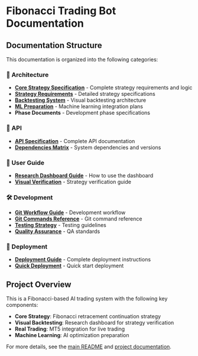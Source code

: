# Fibonacci Trading Bot Documentation

## Documentation Structure

This documentation is organized into the following categories:

### 📐 Architecture
- **[Core Strategy Specification](architecture/CORE_STRATEGY_SPECIFICATION.md)** - Complete strategy requirements and logic
- **[Strategy Requirements](architecture/STRATEGY_REQUIREMENTS.md)** - Detailed strategy specifications
- **[Backtesting System](architecture/BACKTESTING_SYSTEM.md)** - Visual backtesting architecture
- **[ML Preparation](architecture/ML_PREPARATION.md)** - Machine learning integration plans
- **Phase Documents** - Development phase specifications

### 🔌 API
- **[API Specification](api/API_SPECIFICATION.md)** - Complete API documentation
- **[Dependencies Matrix](api/DEPENDENCIES_MATRIX.md)** - System dependencies and versions

### 👥 User Guide
- **[Research Dashboard Guide](user-guide/RESEARCH_DASHBOARD_GUIDE.md)** - How to use the dashboard
- **[Visual Verification](user-guide/VISUAL_VERIFICATION.md)** - Strategy verification guide

### 🛠️ Development
- **[Git Workflow Guide](development/GIT_WORKFLOW_GUIDE.md)** - Development workflow
- **[Git Commands Reference](development/GIT_COMMANDS_REFERENCE.md)** - Git command reference
- **[Testing Strategy](development/TESTING_STRATEGY.md)** - Testing guidelines
- **[Quality Assurance](development/QUALITY_ASSURANCE.md)** - QA standards

### 🚀 Deployment
- **[Deployment Guide](deployment/DEPLOYMENT_GUIDE.md)** - Complete deployment instructions
- **[Quick Deployment](deployment/DEPLOYMENT_GUIDE_QUICK.md)** - Quick start deployment

## Project Overview

This is a Fibonacci-based AI trading system with the following key components:

- **Core Strategy**: Fibonacci retracement continuation strategy
- **Visual Backtesting**: Research dashboard for strategy verification
- **Real Trading**: MT5 integration for live trading
- **Machine Learning**: AI optimization preparation

For more details, see the [main README](../README.md) and [project documentation](../PROJECT_DOCUMENTATION.md).